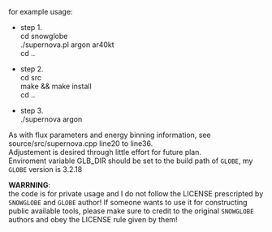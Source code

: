 for example usage:

* step 1.  
    cd snowglobe  
    ./supernova.pl argon ar40kt  
    cd ..  

* step 2.  
    cd src  
    make && make install  
    cd ..  

* step 3.  
    ./supernova argon  


As with flux parameters and energy binning information, see source/src/supernova.cpp 
line20 to line36.  
Adjustement is desired through little effort for future plan.  
Enviroment variable GLB_DIR should be set to the build path of ``GLOBE``, my ``GLOBE`` 
version is 3.2.18

**WARRNING**:  
the code is for private usage and I do not follow the LICENSE prescripted by ``SNOWGLOBE`` and
``GLOBE`` author! If someone wants to use it for constructing public available tools, please make
sure to credit to the original ``SNOWGLOBE`` authors and obey the LICENSE rule given by them!
